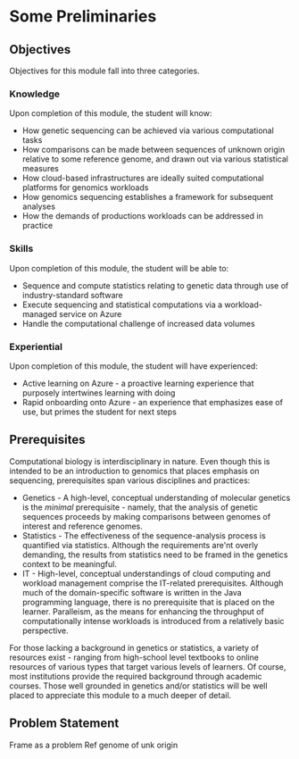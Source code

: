 # Some Preliminaries 

## Objectives 

Objectives for this module fall into three categories.

### Knowledge 

Upon completion of this module, the student will know:

- How genetic sequencing can be achieved via various computational tasks 
- How comparisons can be made between sequences of unknown origin relative to some reference genome, and drawn out via various statistical measures 
- How cloud-based infrastructures are ideally suited computational platforms for genomics workloads
- How genomics sequencing establishes a framework for subsequent analyses 
- How the demands of productions workloads can be addressed in practice 

### Skills 

Upon completion of this module, the student will be able to:

- Sequence and compute statistics relating to genetic data through use of industry-standard software 
- Execute sequencing and statistical computations via a workload-managed service on Azure 
- Handle the computational challenge of increased data volumes 

### Experiential 

Upon completion of this module, the student will have experienced:

- Active learning on Azure - a proactive learning experience that purposely intertwines learning with doing 
- Rapid onboarding onto Azure - an experience that emphasizes ease of use, but primes the student for next steps  

## Prerequisites 

Computational biology is interdisciplinary in nature. Even though this is intended to be an introduction to genomics that places emphasis on sequencing, prerequisites span various disciplines and practices:

- Genetics - A high-level, conceptual understanding of molecular genetics is the _minimal_ prerequisite - namely, that the analysis of genetic sequences proceeds by making comparisons between genomes of interest and reference genomes.  
- Statistics - The effectiveness of the sequence-analysis process is quantified via statistics. Although the requirements are'nt overly demanding, the results from statistics need to be framed in the genetics context to be meaningful. 
- IT - High-level, conceptual understandings of cloud computing and workload management comprise the IT-related prerequisites. Although much of the domain-specific software is written in the Java programming language, there is no prerequisite that is placed on the learner. Paralleism, as the means for enhancing the throughput of computationally intense workloads is introduced from a relatively basic perspective. 

For those lacking a background in genetics or statistics, a variety of resources exist - ranging from high-school level textbooks to online resources of various types that target various levels of learners. Of course, most institutions provide the required background through academic courses. Those well grounded in genetics and/or statistics will be well placed to appreciate this module to a much deeper of detail. 

## Problem Statement 

Frame as a problem 
Ref genome of unk origin 